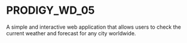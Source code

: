 # PRODIGY_WD_05
A simple and interactive web application that allows users to check the current weather and forecast for any city worldwide.
